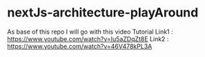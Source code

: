 # nextJs-architecture-playAround

As base of this repo I will go with this video Tutorial
Link1 : https://www.youtube.com/watch?v=Iu5aZDqZt8E
Link2 : https://www.youtube.com/watch?v=46V478kPL3A

